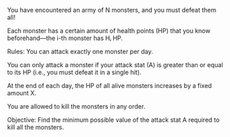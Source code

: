 You have encountered an army of N monsters, and you must defeat them all!

Each monster has a certain amount of health points (HP) that you know beforehand—the i-th monster has Hᵢ HP.

Rules:
You can attack exactly one monster per day.

You can only attack a monster if your attack stat (A) is greater than or equal to its HP (i.e., you must defeat it in a single hit).

At the end of each day, the HP of all alive monsters increases by a fixed amount X.

You are allowed to kill the monsters in any order.

Objective:
Find the minimum possible value of the attack stat A required to kill all the monsters.